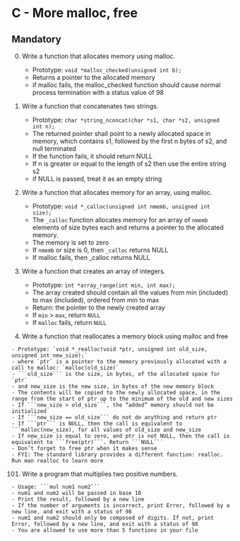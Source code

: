 # C - More malloc, free

## Mandatory

0. Write a function that allocates memory using malloc.

	- Prototype: <code>void *malloc_checked(unsigned int b);</code>
	- Returns a pointer to the allocated memory
	- if malloc fails, the malloc_checked function should cause normal process termination with a status value of 98

1. Write a function that concatenates two strings.

	- Prototype: <code>char *string_nconcat(char *s1, char *s2, unsigned int n);</code>
	- The returned pointer shall point to a newly allocated space in memory, which contains s1, followed by the first n bytes of s2, and null terminated
	- If the function fails, it should return NULL
	- If n is greater or equal to the length of s2 then use the entire string s2
	- if NULL is passed, treat it as an empty string

3. Write a function that allocates memory for an array, using malloc.

	- Prototype: <code>void *_calloc(unsigned int nmemb, unsigned int size);</code>
	- The <code>_calloc</code> function allocates memory for an array of `nmemb` elements of size bytes each and returns a pointer to the allocated memory.
	- The memory is set to zero
	- If ```nmemb``` or size is 0, then  ```_calloc``` returns NULL
	- If malloc fails, then _calloc returns NULL

4. Write a function that creates an array of integers.

	- Prototype: ```int *array_range(int min, int max);```
	- The array created should contain all the values from min (included) to max (included), ordered from min to max
	- Return: the pointer to the newly created array
	- If `min` > `max`, return `NULL`
	- If `malloc` fails, return `NULL`

100. Write a function that reallocates a memory block using malloc and free

	- Prototype: `void *_realloc(void *ptr, unsigned int old_size, unsigned int new_size);`
	- where `ptr` is a pointer to the memory previously allocated with a call to malloc: `malloc(old_size)`
	- ```old_size``` is the size, in bytes, of the allocated space for `ptr`
	- and new_size is the new size, in bytes of the new memory block
	- The contents will be copied to the newly allocated space, in the range from the start of ptr up to the minimum of the old and new sizes
	- If ```new_size > old_size```, the “added” memory should not be initialized
	- If ```new_size == old_size``` do not do anything and return ptr
	- If ```ptr``` is NULL, then the call is equivalent to ```malloc(new_size), for all values of old_size and new_size
	- If new_size is equal to zero, and ptr is not NULL, then the call is equivalent to ```free(ptr)```. Return ```NULL```
	- Don’t forget to free ptr when it makes sense
	- FYI: The standard library provides a different function: realloc. Run man realloc to learn more

101. Write a program that multiplies two positive numbers.

	- Usage: ```mul num1 num2```
	- num1 and num2 will be passed in base 10
	- Print the result, followed by a new line
	- If the number of arguments is incorrect, print Error, followed by a new line, and exit with a status of 98
	- num1 and num2 should only be composed of digits. If not, print Error, followed by a new line, and exit with a status of 98
	- You are allowed to use more than 5 functions in your file

